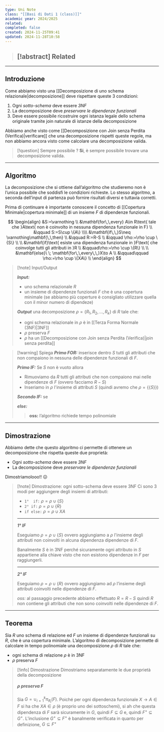 ```yaml
---
type: Uni Note
class: "[[Basi di Dati 1 (class)]]"
academic year: 2024/2025
related: 
completed: false
created: 2024-11-25T09:41
updated: 2024-11-28T10:58
---
```

>[!abstract] Related
>- 

---
## Introduzione

Come abbiamo visto una [[Decomposizione di uno schema relazionale|decomposizione]] deve rispettare queste 3 condizioni:
1. Ogni *sotto-schema* deve essere *3NF*
2. La decomposizione deve *preservare le dipendenze funzionali*
3. Deve essere possibile ricostruire ogni istanza legale dello schema originale tramite join naturale di istanze della decomposizione

Abbiamo anche visto come [[Decomposizione con Join senza Perdita (Verifica)|verificare]] che una decomposizione rispetti queste regole, ma non abbiamo ancora visto come calcolare una decomposizione valida.

>[!question] Sempre possibile ?
>**Si**, è sempre possibile trovare una decomposizione valida.

---
## Algoritmo 

La decomposizione che si ottiene dall’algoritmo che studieremo non è l’unica possibile che soddisfi le condizioni richieste. Lo stesso algoritmo, a seconda dell’input di partenza può fornire risultati diversi e tuttavia corretti.

Prima di continuare è importante conoscere il concetto di [[Copertura Minimale|copertura minimale]] di un insieme $F$ di dipendenze funzionali.

$$
\begin{align}
&S:=\varnothing \\
&\mathbf{for\,\,every} A\in R\text{ tale che }A\text{ non è coinvolto in nessuna dipendenza funzionale in F} \\
&\qquad S:=S\cup \{A\} \\\\
&\mathbf{if\,\,}S\neq \varnothing\mathbf{\,\,then} \\
&\qquad R:=R-S \\
&\qquad \rho:=\rho \cup \{S\} \\ \\
&\mathbf{if}\text{ esiste una dipendenza funzionale in }F\text{ che coinvolge tutti gli attributi in }R \\
&\qquad\rho:=\rho \cup \{R\} \\ \\
&\mathbf{else}\ \; \mathbf{for\,\,every\,\,}X\to A \\
&\qquad\qquad \rho:=\rho \cup \{XA\} \\
\end{align}
$$

>[!note] Input/Output
>
>***Input:***
>- uno schema relazionale $R$ 
>- un insieme di dipendenze funzionali $F$ che è una copertura minimale (se abbiamo più coperture è consigliato utilizzare quella con il minor numero di dipendeze)
>
>***Output*** una decomposizione $\rho = \{ R_{1},\, R_{2},\dots,\,R_{k}  \}$ di $R$ tale che: 
>- ogni schema relazionale in $\rho$ è in [[Terza Forma Normale (3NF)|3NF]]
>- $\rho$ preserva $F$
>- $\rho$ ha un [[Decomposizione con Join senza Perdita (Verifica)|join senza perdita]]

>[!warning] Spiega
>***Primo FOR:*** inserisce dentro $S$ tutti gli attributi che non compaiono in nessuna delle dipendenze funzionali di $F$.
>
>***Primo IF:*** Se $S$ non è vuoto allora
>- Rimuoviamo da $R$ tutti gli attributi che non compaiono mai nelle dipendenze di $F$ (ovvero facciamo $R-S$)
>- Inseriamo in $\rho$ l'insieme di attributi $S$ (quindi avremo che $\rho = \{ \{ S \} \}$)
>  
>***Secondo IF:*** se 
>
>***else:***
>
>>**oss:** l’algoritmo richiede tempo polinomiale

---
## Dimostrazione 

Abbiamo dette che questo algoritmo ci permette di ottenere un decomposizione che rispetta queste due proprietà:
- Ogni *sotto-schema* deve essere *3NF*
- La decomposizione deve *preservare le dipendenze funzionali*

Dimostriamolooo!! 😖

>[!note] Dimostrazione: ogni sotto-schema deve essere 3NF
>Ci sono 3 modi per aggiungere degli insiemi di attributi:
>- `1°  if:` $\rho = \rho \cup \{ S \}$
>- `2° if:` $\rho = \rho \cup \{ R \}$
>- `if else:` $\rho = \rho \cup XA$
>  
>---
>***1° IF***
>
>Eseguiamo $\rho = \rho \cup \{ S \}$ ovvero aggiungiamo a $\rho$ l'insieme degli attributi non coinvolti in alcuna dipendenza dipendenze di $F$.
>
>Banalmente $S$ è in 3NF perché sicuramente ogni attributo in $S$ appartiene alla chiave visto che non esistono dipendenze in $F$ per raggiungerli.
>
>---
>***2° IF***
>
>Eseguiamo $\rho = \rho \cup \{ R \}$ ovvero aggiungiamo ad $\rho$ l’insieme degli attributi coinvolti nelle dipendenze di $F$.
>
>*oss:* al passaggio precedente abbiamo effettuato $R = R - S$ quindi $R$ non contiene gli attributi che non sono coinvolti nelle dipendenze di $F$.
>
>

---
## Teorema

Sia $R$ uno schema di relazione ed $F$ un insieme di dipendenze funzionali su $R$, che è una copertura minimale. L’algoritmo di decomposizione permette di calcolare in tempo polinomiale una decomposizione $\rho$ di $R$ tale che:
- ogni schema di relazione $\rho$ è in 3NF
- $\rho$ preserva $F$

>[!info] Dimostrazione
>Dimostriamo separatamente le due proprietà della decomposizione
>
>##### $\rho$ preserva $F$
>Sia $G=\cup_{i=1}^k \pi_{R_{i}}(F)$. Poiché per ogni dipendenza funzionale $X\to A\in F$ si ha che $XA\in \rho$ (è proprio uno dei sottoschemi), si ah che questa dipendenza di $F$ sarà sicuramente in $G$, quindi $F\subseteq G$ e, quindi $F^+\subseteq G^+$. L’inclusione $G^+\subseteq F^+$ è banalmente verificata in quanto per definizione, $G\subseteq F^+$
